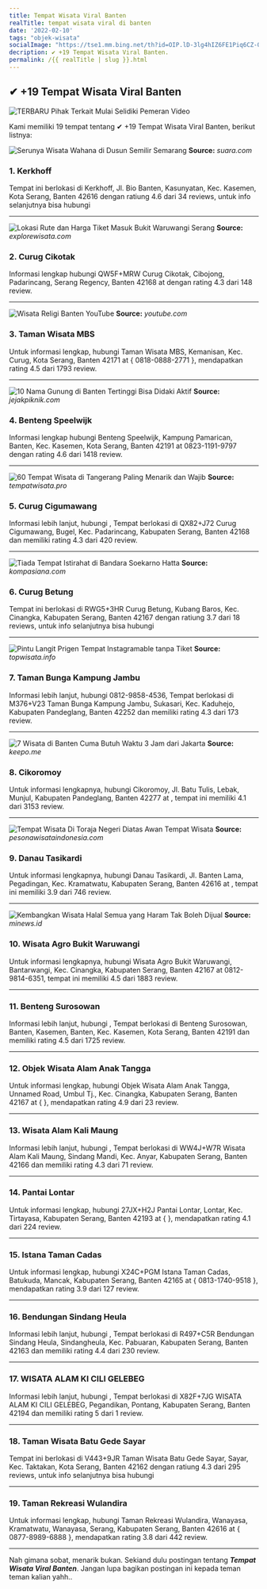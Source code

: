 ```yaml
---
title: Tempat Wisata Viral Banten
realTitle: tempat wisata viral di banten
date: '2022-02-10'
tags: "objek-wisata"
socialImage: "https://tse1.mm.bing.net/th?id=OIP.lD-3lg4hIZ6FE1Piq6CZ-QHaFw&amp;pid=15.1"
decription: ✔ +19 Tempat Wisata Viral Banten.
permalink: /{{ realTitle | slug }}.html
---
```


## ✔ +19 Tempat Wisata Viral Banten

![TERBARU Pihak Terkait Mulai Selidiki Pemeran Video ](https://assets.pikiran-rakyat.com/crop/3x58:720x616/x/photo/2021/03/13/2273119405.jpeg)



Kami memiliki 19 tempat tentang ✔ +19 Tempat Wisata Viral Banten, berikut listnya:



![Serunya Wisata Wahana di Dusun Semilir Semarang](https://tse4.mm.bing.net/th?id=OIP.9g4njmoSsiAZLhfXU0MrbgHaEJ&amp;pid=15.1)
**Source:** _suara.com_


### 1. Kerkhoff



Tempat ini berlokasi di Kerkhoff, Jl. Bio Banten, Kasunyatan, Kec. Kasemen, Kota Serang, Banten 42616 dengan ratiung 4.6 dari 34 reviews, untuk info selanjutnya bisa hubungi 

---


![Lokasi Rute dan Harga Tiket Masuk Bukit Waruwangi Serang ](https://tse3.mm.bing.net/th?id=OIP.gBi3zU8h044OuukBQKDs1gHaFK&amp;pid=15.1)
**Source:** _explorewisata.com_


### 2. Curug Cikotak



Informasi lengkap hubungi QW5F+MRW Curug Cikotak, Cibojong, Padarincang, Serang Regency, Banten 42168 at  dengan rating 4.3 dari 148 review.

---


![Wisata Religi Banten  YouTube](https://tse2.mm.bing.net/th?id=OIP.9N_9hg7LxF6B4Gy5qZftiQHaEK&amp;pid=15.1)
**Source:** _youtube.com_


### 3. Taman Wisata MBS



Untuk informasi lengkap, hubungi Taman Wisata MBS, Kemanisan, Kec. Curug, Kota Serang, Banten 42171 at { 0818-0888-2771 }, mendapatkan rating 4.5 dari 1793 review.

---


![10 Nama Gunung di Banten Tertinggi Bisa Didaki Aktif ](https://tse3.mm.bing.net/th?id=OIP.3Z5mOJ4HctXiYf28RTUTNwHaEd&amp;pid=15.1)
**Source:** _jejakpiknik.com_


### 4. Benteng Speelwijk



Informasi lengkap hubungi Benteng Speelwijk, Kampung Pamarican, Banten, Kec. Kasemen, Kota Serang, Banten 42191 at 0823-1191-9797 dengan rating 4.6 dari 1418 review.

---


![60 Tempat Wisata di Tangerang Paling Menarik dan Wajib ](https://tse2.mm.bing.net/th?id=OIP.gv7vkmvGC75lmnsTROm1DQHaE8&amp;pid=15.1)
**Source:** _tempatwisata.pro_


### 5. Curug Cigumawang



Informasi lebih lanjut, hubungi , Tempat berlokasi di QX82+J72 Curug Cigumawang, Bugel, Kec. Padarincang, Kabupaten Serang, Banten 42168 dan memiliki rating 4.3 dari 420 review.

---


![Tiada Tempat Istirahat di Bandara Soekarno Hatta ](https://tse2.mm.bing.net/th?id=OIP.hx4Ix942E2gQjP7wnbh5DwHaFj&amp;pid=15.1)
**Source:** _kompasiana.com_


### 6. Curug Betung



Tempat ini berlokasi di RWG5+3HR Curug Betung, Kubang Baros, Kec. Cinangka, Kabupaten Serang, Banten 42167 dengan ratiung 3.7 dari 18 reviews, untuk info selanjutnya bisa hubungi 

---


![Pintu Langit Prigen Tempat Instagramable tanpa Tiket ](https://tse4.mm.bing.net/th?id=OIP.T8dHrRq_wZqki1ddG_cg1wHaFf&amp;pid=15.1)
**Source:** _topwisata.info_


### 7. Taman Bunga Kampung Jambu



Informasi lebih lanjut, hubungi 0812-9858-4536, Tempat berlokasi di M376+V23 Taman Bunga Kampung Jambu, Sukasari, Kec. Kaduhejo, Kabupaten Pandeglang, Banten 42252 dan memiliki rating 4.3 dari 173 review.

---


![7 Wisata di Banten Cuma Butuh Waktu 3 Jam dari Jakarta](https://tse1.mm.bing.net/th?id=OIP.IXi9mi5znSjFpQp1ne_okQHaEK&amp;pid=15.1)
**Source:** _keepo.me_


### 8. Cikoromoy



Untuk informasi lengkapnya, hubungi Cikoromoy, Jl. Batu Tulis, Lebak, Munjul, Kabupaten Pandeglang, Banten 42277 at , tempat ini memiliki 4.1 dari 3153 review.

---


![Tempat Wisata Di Toraja Negeri Diatas Awan  Tempat Wisata ](https://tse4.mm.bing.net/th?id=OIP.vTTqr7dhSbUscOq9zzQlFwHaGh&amp;pid=15.1)
**Source:** _pesonawisataindonesia.com_


### 9. Danau Tasikardi



Untuk informasi lengkapnya, hubungi Danau Tasikardi, Jl. Banten Lama, Pegadingan, Kec. Kramatwatu, Kabupaten Serang, Banten 42616 at , tempat ini memiliki 3.9 dari 746 review.

---


![Kembangkan Wisata Halal Semua yang Haram Tak Boleh Dijual ](https://tse2.mm.bing.net/th?id=OIP.57YYxm3h0VYrJw26DuRIxwHaEb&amp;pid=15.1)
**Source:** _minews.id_


### 10. Wisata Agro Bukit Waruwangi



Untuk informasi lengkapnya, hubungi Wisata Agro Bukit Waruwangi, Bantarwangi, Kec. Cinangka, Kabupaten Serang, Banten 42167 at 0812-9814-6351, tempat ini memiliki 4.5 dari 1883 review.

---


### 11. Benteng Surosowan



Informasi lebih lanjut, hubungi , Tempat berlokasi di Benteng Surosowan, Banten, Kasemen, Banten, Kec. Kasemen, Kota Serang, Banten 42191 dan memiliki rating 4.5 dari 1725 review.

---


### 12. Objek Wisata Alam Anak Tangga



Untuk informasi lengkap, hubungi Objek Wisata Alam Anak Tangga, Unnamed Road, Umbul Tj., Kec. Cinangka, Kabupaten Serang, Banten 42167 at {  }, mendapatkan rating 4.9 dari 23 review.

---


### 13. Wisata Alam Kali Maung



Informasi lebih lanjut, hubungi , Tempat berlokasi di WW4J+W7R Wisata Alam Kali Maung, Sindang Mandi, Kec. Anyar, Kabupaten Serang, Banten 42166 dan memiliki rating 4.3 dari 71 review.

---


### 14. Pantai Lontar



Untuk informasi lengkap, hubungi 27JX+H2J Pantai Lontar, Lontar, Kec. Tirtayasa, Kabupaten Serang, Banten 42193 at {  }, mendapatkan rating 4.1 dari 224 review.

---


### 15. Istana Taman Cadas



Untuk informasi lengkap, hubungi X24C+PGM Istana Taman Cadas, Batukuda, Mancak, Kabupaten Serang, Banten 42165 at { 0813-1740-9518 }, mendapatkan rating 3.9 dari 127 review.

---


### 16. Bendungan Sindang Heula



Informasi lebih lanjut, hubungi , Tempat berlokasi di R497+C5R Bendungan Sindang Heula, Sindangheula, Kec. Pabuaran, Kabupaten Serang, Banten 42163 dan memiliki rating 4.4 dari 230 review.

---


### 17. WISATA ALAM KI CILI GELEBEG



Informasi lebih lanjut, hubungi , Tempat berlokasi di X82F+7JG WISATA ALAM KI CILI GELEBEG, Pegandikan, Pontang, Kabupaten Serang, Banten 42194 dan memiliki rating 5 dari 1 review.

---


### 18. Taman Wisata Batu Gede Sayar



Tempat ini berlokasi di V443+9JR Taman Wisata Batu Gede Sayar, Sayar, Kec. Taktakan, Kota Serang, Banten 42162 dengan ratiung 4.3 dari 295 reviews, untuk info selanjutnya bisa hubungi 

---


### 19. Taman Rekreasi Wulandira



Untuk informasi lengkap, hubungi Taman Rekreasi Wulandira, Wanayasa, Kramatwatu, Wanayasa, Serang, Kabupaten Serang, Banten 42616 at { 0877-8989-6888 }, mendapatkan rating 3.8 dari 442 review.

---









Nah gimana sobat, menarik bukan. Sekiand dulu postingan tentang ***Tempat Wisata Viral Banten***. Jangan lupa bagikan postingan ini kepada teman teman kalian yahh..
